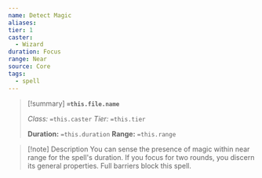```yaml
---
name: Detect Magic
aliases: 
tier: 1
caster:
  - Wizard
duration: Focus
range: Near
source: Core
tags:
  - spell
---
```


> [!summary] **`=this.file.name`**
> 
> *Class:* `=this.caster`
> *Tier:* `=this.tier`
> 
> **Duration:** `=this.duration`
> **Range:** `=this.range`

>[!note] Description
> You can sense the presence of magic within near range for the spell's duration. If you focus for two rounds, you discern its general properties. Full barriers block this spell.